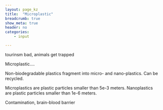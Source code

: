 ```yaml
---
layout: page_kz
title:  "Microplastic"
breadcrumb: true
show_meta: true
header: no
categories:
    - input

---
```


tourinsm bad, animals get trapped


Microplastic....



Non-biodegradable plastics fragment into micro- and nano-plastics. Can be recycled.

Microplastics are plastic particles smaller than 5e-3 meters.
Nanoplastics are plastic particles smaller than 1e-6 meters.

Contamination, brain-blood barrier